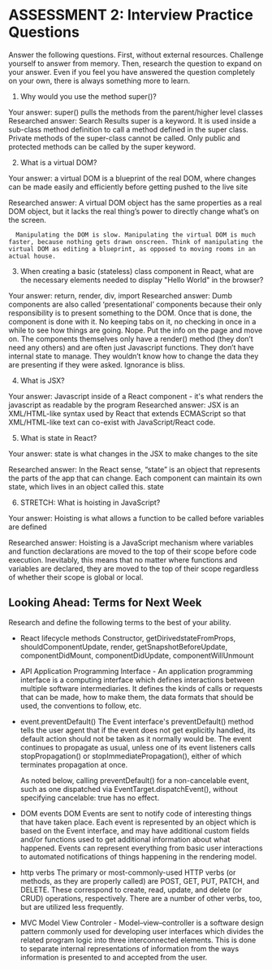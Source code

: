 # ASSESSMENT 2: Interview Practice Questions

Answer the following questions. First, without external resources. Challenge yourself to answer from memory. Then, research the question to expand on your answer. Even if you feel you have answered the question completely on your own, there is always something more to learn.

1. Why would you use the method super()?

  Your answer:
      super() pulls the methods from the parent/higher level classes
  Researched answer:
      Search Results
      super is a keyword. It is used inside a sub-class method definition to call a method defined in the super class. Private methods of the super-class cannot be called. Only public and protected methods can be called by the super keyword.


2. What is a virtual DOM?

  Your answer:
      a virtual DOM is a blueprint of the real DOM, where changes can be made easily and efficiently before getting pushed to the live site

  Researched answer:
      A virtual DOM object has the same properties as a real DOM object, but it lacks the real thing’s power to directly change what’s on the screen.

      Manipulating the DOM is slow. Manipulating the virtual DOM is much faster, because nothing gets drawn onscreen. Think of manipulating the virtual DOM as editing a blueprint, as opposed to moving rooms in an actual house.


3. When creating a basic (stateless) class component in React, what are the necessary elements needed to display "Hello World" in the browser?

  Your answer:
      return, render, div, import
  Researched answer:
      Dumb components are also called ‘presentational’ components because their only responsibility is to present something to the DOM. Once that is done, the component is done with it. No keeping tabs on it, no checking in once in a while to see how things are going. Nope. Put the info on the page and move on.
      The components themselves only have a render() method (they don’t need any others) and are often just Javascript functions. They don’t have internal state to manage. They wouldn’t know how to change the data they are presenting if they were asked. Ignorance is bliss.


4. What is JSX?

  Your answer:
      Javascript inside of a React component - it's what renders the javascript as readable by the program
  Researched answer:
      JSX is an XML/HTML-like syntax used by React that extends ECMAScript so that XML/HTML-like text can co-exist with JavaScript/React code.


5. What is state in React?

  Your answer:
      state is what changes in the JSX to make changes to the site

  Researched answer:
      In the React sense, “state” is an object that represents the parts of the app that can change. Each component can maintain its own state, which lives in an object called this. state


6. STRETCH: What is hoisting in JavaScript?

  Your answer:
      Hoisting is what allows a function to be called before variables are defined

  Researched answer:
      Hoisting is a JavaScript mechanism where variables and function declarations are moved to the top of their scope before code execution. Inevitably, this means that no matter where functions and variables are declared, they are moved to the top of their scope regardless of whether their scope is global or local.


## Looking Ahead: Terms for Next Week

Research and define the following terms to the best of your ability.

- React lifecycle methods
    Constructor, getDirivedstateFromProps, shouldComponentUpdate, render, getSnapshotBeforeUpdate, componentDidMount, componentDidUpdate, componentWillUnmount

- API
    Application Programming Interface - An application programming interface is a computing interface which defines interactions between multiple software intermediaries. It defines the kinds of calls or requests that can be made, how to make them, the data formats that should be used, the conventions to follow, etc.

- event.preventDefault()
    The Event interface's preventDefault() method tells the user agent that if the event does not get explicitly handled, its default action should not be taken as it normally would be. The event continues to propagate as usual, unless one of its event listeners calls stopPropagation() or stopImmediatePropagation(), either of which terminates propagation at once.

    As noted below, calling preventDefault() for a non-cancelable event, such as one dispatched via EventTarget.dispatchEvent(), without specifying cancelable: true has no effect.

- DOM events
    DOM Events are sent to notify code of interesting things that have taken place. Each event is represented by an object which is based on the Event interface, and may have additional custom fields and/or functions used to get additional information about what happened. Events can represent everything from basic user interactions to automated notifications of things happening in the rendering model.

- http verbs
    The primary or most-commonly-used HTTP verbs (or methods, as they are properly called) are POST, GET, PUT, PATCH, and DELETE. These correspond to create, read, update, and delete (or CRUD) operations, respectively. There are a number of other verbs, too, but are utilized less frequently.

- MVC
    Model View Controler - Model–view–controller is a software design pattern commonly used for developing user interfaces which divides the related program logic into three interconnected elements. This is done to separate internal representations of information from the ways information is presented to and accepted from the user.